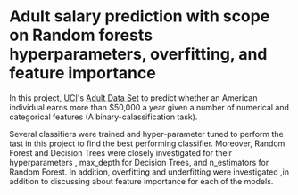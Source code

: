 # Adult salary prediction with scope on Random forests hyperparameters, overfitting, and feature importance
In this project, [UCI](http://archive.ics.uci.edu/ml/index.php)'s [
Adult Data Set](http://archive.ics.uci.edu/ml/datasets/Adult) to predict whether an American individual earns more than $50,000 a year given a number of numerical and categorical features (A binary-calassification task). 

Several classifiers were trained and hyper-parameter tuned to perform the tast in this project to find the best performing classifier. Moreover, Random Forest and Decision Trees were closely investigated for their hyperparameters , max_depth for Decision Trees, and n_estimators for Random Forest. In addition, overfitting and underfitting were investigated ,in addition to discussing about feature importance for each of the models.

